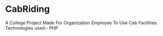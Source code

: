 # CabRiding
A College Project Made For Organization Employee To Use Cab Facilities.
Technologies used:- PHP

